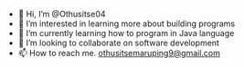 - 👋 Hi, I’m @Othusitse04
- 👀 I’m interested in learning more about building programs
- 🌱 I’m currently learning how to program in Java language
- 💞️ I’m looking to collaborate on software development
- 📫 How to reach me. othusitsemaruping9@gmail.com

<!---
Othusitse04/Othusitse04 is a ✨ special ✨ repository because its `README.md` (this file) appears on your GitHub profile.
You can click the Preview link to take a look at your changes.
--->
